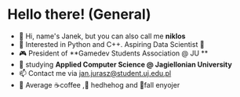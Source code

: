 # Hello there! (General)
- 👋 Hi, name's Janek, but you can also call me **niklos**
- 👀 Interested in Python and C++. Aspiring Data Scientist 🐍
- 🎮  President of **Gamedev Students Association @ JU **
- 🧮 studying **Applied Computer Science @ Jagiellonian University**
- 📫 Contact me via jan.jurasz@student.uj.edu.pl
- 🚀 Average ☕coffee ,🦔 hedhehog and 🍂fall enyojer
<!---

## Requirements

To use this repository, you will need the following:

- Python 3.7 or later
- Jupyter Notebook
- NumPy, Pandas, Scipy and Matplotlib
--->
